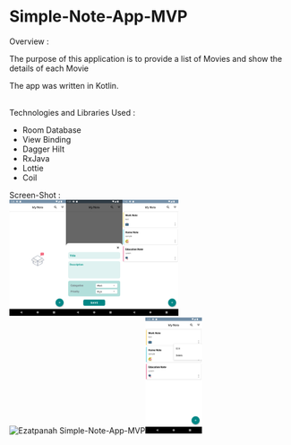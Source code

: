 # Simple-Note-App-MVP

Overview :

The purpose of this application is to provide a list of Movies and show the details of each Movie

The app was written in Kotlin.

<br>
Technologies and Libraries Used :

- Room Database
- View Binding
- Dagger Hilt
- RxJava
- Lottie
- Coil



Screen-Shot :
<br>
<img alt="Ezatpanah Simple-Note-App-MVP" src="screenshots/Screenshot_1669915818.png" width="20%"><img alt="EzatpanahSimple-Note-App-MVP" src="screenshots/Screenshot_1669915869.png" width="20%"><img alt="Ezatpanah Simple-Note-App-MVP" src="screenshots/Screenshot_1669916570.png" width="20%"><img alt="Ezatpanah Simple-Note-App-MVP" src="screenshots/creenshot_1669917082.png" width="20%"><img alt="Ezatpanah Simple-Note-App-MVP" src="screenshots/Screenshot_1669917090.png" width="20%">
